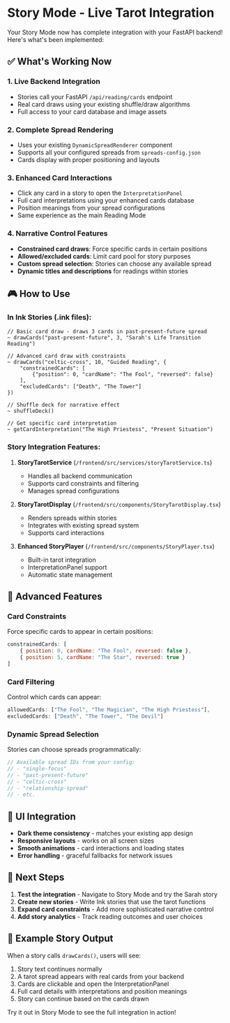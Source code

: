 # Story Mode - Live Tarot Integration

Your Story Mode now has complete integration with your FastAPI backend! Here's what's been implemented:

## ✅ What's Working Now

### 1. **Live Backend Integration**
- Stories call your FastAPI `/api/reading/cards` endpoint
- Real card draws using your existing shuffle/draw algorithms
- Full access to your card database and image assets

### 2. **Complete Spread Rendering**
- Uses your existing `DynamicSpreadRenderer` component
- Supports all your configured spreads from `spreads-config.json`
- Cards display with proper positioning and layouts

### 3. **Enhanced Card Interactions**
- Click any card in a story to open the `InterpretationPanel`
- Full card interpretations using your enhanced cards database
- Position meanings from your spread configurations
- Same experience as the main Reading Mode

### 4. **Narrative Control Features**
- **Constrained card draws**: Force specific cards in certain positions
- **Allowed/excluded cards**: Limit card pool for story purposes
- **Custom spread selection**: Stories can choose any available spread
- **Dynamic titles and descriptions** for readings within stories

## 🎮 How to Use

### In Ink Stories (.ink files):

```ink
// Basic card draw - draws 3 cards in past-present-future spread
~ drawCards("past-present-future", 3, "Sarah's Life Transition Reading")

// Advanced card draw with constraints
~ drawCards("celtic-cross", 10, "Guided Reading", { 
    "constrainedCards": [
        {"position": 0, "cardName": "The Fool", "reversed": false}
    ],
    "excludedCards": ["Death", "The Tower"]
})

// Shuffle deck for narrative effect
~ shuffleDeck()

// Get specific card interpretation
~ getCardInterpretation("The High Priestess", "Present Situation")
```

### Story Integration Features:

1. **StoryTarotService** (`/frontend/src/services/storyTarotService.ts`)
   - Handles all backend communication
   - Supports card constraints and filtering
   - Manages spread configurations

2. **StoryTarotDisplay** (`/frontend/src/components/StoryTarotDisplay.tsx`)
   - Renders spreads within stories
   - Integrates with existing spread system
   - Supports card interactions

3. **Enhanced StoryPlayer** (`/frontend/src/components/StoryPlayer.tsx`)
   - Built-in tarot integration
   - InterpretationPanel support
   - Automatic state management

## 🔧 Advanced Features

### Card Constraints
Force specific cards to appear in certain positions:
```javascript
constrainedCards: [
    { position: 0, cardName: "The Fool", reversed: false },
    { position: 5, cardName: "The Star", reversed: true }
]
```

### Card Filtering
Control which cards can appear:
```javascript
allowedCards: ["The Fool", "The Magician", "The High Priestess"],
excludedCards: ["Death", "The Tower", "The Devil"]
```

### Dynamic Spread Selection
Stories can choose spreads programmatically:
```javascript
// Available spread IDs from your config:
// - "single-focus"
// - "past-present-future" 
// - "celtic-cross"
// - "relationship-spread"
// - etc.
```

## 🎨 UI Integration

- **Dark theme consistency** - matches your existing app design
- **Responsive layouts** - works on all screen sizes  
- **Smooth animations** - card interactions and loading states
- **Error handling** - graceful fallbacks for network issues

## 🚀 Next Steps

1. **Test the integration** - Navigate to Story Mode and try the Sarah story
2. **Create new stories** - Write Ink stories that use the tarot functions
3. **Expand card constraints** - Add more sophisticated narrative control
4. **Add story analytics** - Track reading outcomes and user choices

## 📝 Example Story Output

When a story calls `drawCards()`, users will see:
1. Story text continues normally
2. A tarot spread appears with real cards from your backend
3. Cards are clickable and open the InterpretationPanel
4. Full card details with interpretations and position meanings
5. Story can continue based on the cards drawn

Try it out in Story Mode to see the full integration in action!